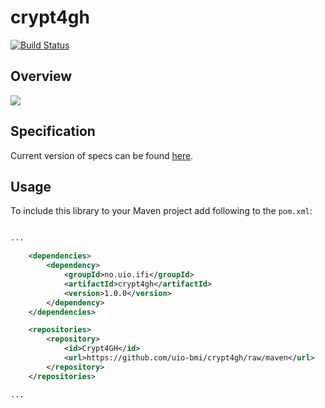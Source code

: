 # crypt4gh
[![Build Status](https://travis-ci.org/uio-bmi/crypt4gh.svg?branch=master)](https://travis-ci.org/uio-bmi/crypt4gh)
## Overview
![](https://habrastorage.org/webt/mz/7a/wa/mz7awalkt13exw7sgtdh9eexv3q.png)

## Specification
Current version of specs can be found [here](https://we.tl/GAEOUCo3qM).

## Usage
To include this library to your Maven project add following to the `pom.xml`:

```xml

...

    <dependencies>
        <dependency>
            <groupId>no.uio.ifi</groupId>
            <artifactId>crypt4gh</artifactId>
            <version>1.0.0</version>
        </dependency>
    </dependencies>

    <repositories>
        <repository>
            <id>Crypt4GH</id>
            <url>https://github.com/uio-bmi/crypt4gh/raw/maven</url>
        </repository>
    </repositories>

...

```
